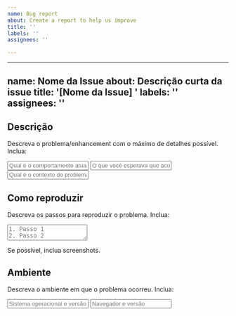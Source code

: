 ```yaml
---
name: Bug report
about: Create a report to help us improve
title: ''
labels: ''
assignees: ''

---
```


---
name: Nome da Issue
about: Descrição curta da issue
title: '[Nome da Issue] '
labels: ''
assignees: ''
---

## Descrição

Descreva o problema/enhancement com o máximo de detalhes possível. Inclua:

<input type="text" name="comportamento_atual" placeholder="Qual é o comportamento atual?" readonly />

<input type="text" name="expectativa" placeholder="O que você esperava que acontecesse?" readonly />

<input type="text" name="contexto" placeholder="Qual é o contexto do problema/enhancement?" readonly />

## Como reproduzir

Descreva os passos para reproduzir o problema. Inclua:

<textarea name="passos" placeholder="1. Passo 1&#10;2. Passo 2&#10;3. Passo 3" readonly></textarea>

Se possível, inclua screenshots.

## Ambiente

Descreva o ambiente em que o problema ocorreu. Inclua:

<input type="text" name="sistema_operacional" placeholder="Sistema operacional e versão" readonly />

<input type="text" name="navegador" placeholder="Navegador e versão" readonly />

